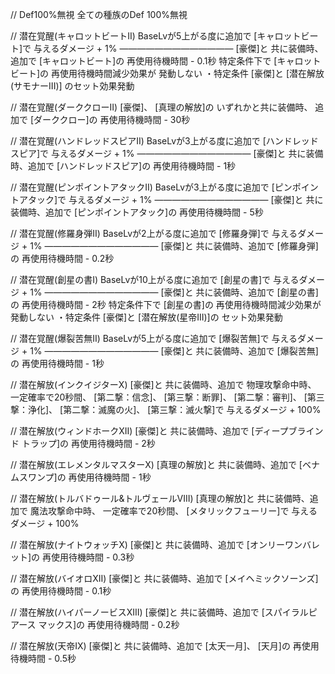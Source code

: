 // Def100%無視
全ての種族のDef 100%無視

// 潜在覚醒(キャロットビートII)
BaseLvが5上がる度に追加で
[キャロットビート]で
与えるダメージ + 1%
―――――――――――――
[豪傑]と
共に装備時、追加で
[キャロットビート]の
再使用待機時間 - 0.1秒
特定条件下で
[キャロットビート]の
再使用待機時間減少効果が
発動しない
・特定条件
[豪傑]と
[潜在解放(サモナーIII)]
のセット効果発動

// 潜在覚醒(ダーククローII)
[豪傑]、
[真理の解放]の
いずれかと共に装備時、
追加で
[ダーククロー]の
再使用待機時間 - 30秒

// 潜在覚醒(ハンドレッドスピアII)
BaseLvが3上がる度に追加で
[ハンドレッドスピア]で
与えるダメージ + 1%
―――――――――――――
[豪傑]と
共に装備時、追加で
[ハンドレッドスピア]の
再使用待機時間 - 1秒

// 潜在覚醒(ピンポイントアタックII)
BaseLvが3上がる度に追加で
[ピンポイントアタック]で
与えるダメージ + 1%
―――――――――――――
[豪傑]と
共に装備時、追加で
[ピンポイントアタック]の
再使用待機時間 - 5秒

// 潜在覚醒(修羅身弾II)
BaseLvが2上がる度に追加で
[修羅身弾]で
与えるダメージ + 1%
―――――――――――――
[豪傑]と
共に装備時、追加で
[修羅身弾]の
再使用待機時間 - 0.2秒

// 潜在覚醒(創星の書I)
BaseLvが10上がる度に追加で
[創星の書]で
与えるダメージ + 1%
―――――――――――――
[豪傑]と
共に装備時、追加で
[創星の書]の
再使用待機時間 - 2秒
特定条件下で
[創星の書]の
再使用待機時間減少効果が
発動しない
・特定条件
[豪傑]と
[潜在解放(星帝III)]の
セット効果発動

// 潜在覚醒(爆裂苦無II)
BaseLvが5上がる度に追加で
[爆裂苦無]で
与えるダメージ + 1%
―――――――――――――
[豪傑]と
共に装備時、追加で
[爆裂苦無]の
再使用待機時間 - 1秒

// 潜在解放(インクイジターX)
[豪傑]と
共に装備時、追加で
物理攻撃命中時、
一定確率で20秒間、
[第二撃：信念]、
[第三撃：断罪]、
[第二撃：審判]、
[第三撃：浄化]、
[第二撃：滅魔の火]、
[第三撃：滅火撃]で
与えるダメージ + 100%

// 潜在解放(ウィンドホークXII)
[豪傑]と
共に装備時、追加で
[ディープブラインド
トラップ]の
再使用待機時間 - 2秒

// 潜在解放(エレメンタルマスターX)
[真理の解放]と
共に装備時、追加で
[ベナムスワンプ]の
再使用待機時間 - 1秒

// 潜在解放(トルバドゥール&トルヴェールVIII)
[真理の解放]と
共に装備時、追加で
魔法攻撃命中時、
一定確率で20秒間、
[メタリックフューリー]で
与えるダメージ + 100%

// 潜在解放(ナイトウォッチX)
[豪傑]と
共に装備時、追加で
[オンリーワンバレット]の
再使用待機時間 - 0.3秒

// 潜在解放(バイオロXII)
[豪傑]と
共に装備時、追加で
[メイヘミックソーンズ]の
再使用待機時間 - 0.1秒

// 潜在解放(ハイパーノービスXIII)
[豪傑]と
共に装備時、追加で
[スパイラルピアース
マックス]の
再使用待機時間 - 0.2秒

// 潜在解放(天帝IX)
[豪傑]と
共に装備時、追加で
[太天一月]、
[天月]の
再使用待機時間 - 0.5秒
